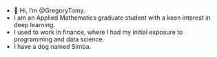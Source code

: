 - 👋 Hi, I’m @GregoryTomy.
- I am an Applied Mathematics graduate student with a keen interest in deep learning.
- I used to work in finance, where I had my initial exposure to programming and data science.
- I have a dog named Simba. 
<!---
GregoryTomy/GregoryTomy is a ✨ special ✨ repository because its `README.md` (this file) appears on your GitHub profile.
You can click the Preview link to take a look at your changes.
--->
